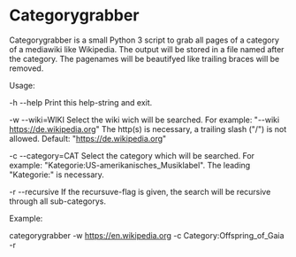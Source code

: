 Categorygrabber
=============================================
Categorygrabber is a small Python 3 script to grab all pages of a category of a mediawiki like Wikipedia. The output will be stored in a file named after the 
category. The pagenames will be beautifyed like trailing braces will be removed. 

Usage:

-h --help               Print this help-string and exit.

-w --wiki=WIKI          Select the wiki wich will be searched. For example:
                    "--wiki https://de.wikipedia.org" The http(s) is 
                    necessary, a trailing slash ("/") is not allowed.
                    Default: "https://de.wikipedia.org"

-c --category=CAT       Select the category which will be searched. For example:
                    "Kategorie:US-amerikanisches_Musiklabel". The leading
                    "Kategorie:" is necessary.

-r --recursive          If the recursuve-flag is given, the search will be
                    recursive through all sub-categorys.

Example:

categorygrabber -w https://en.wikipedia.org -c Category:Offspring_of_Gaia -r